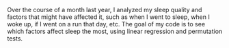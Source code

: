 Over the course of a month last year, I analyzed my sleep quality and factors that might have affected it, such as when I went to sleep, when I woke up, if I went on a run that day, etc. The goal of my code is to see which factors affect sleep the most, using linear regression and permutation tests. 
